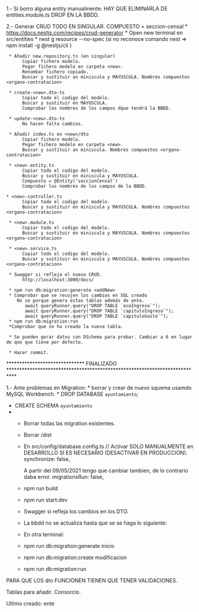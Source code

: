 1.- Si borro alguna entity manualmente:
     HAY QUE ELIMINARLA DE entities.module.ts
     DROP EN LA BBDD.

2.- Generar CRUD
TODO EN SINGULAR. COMPUESTO = seccion-censal
     * https://docs.nestjs.com/recipes/crud-generator
     * Open new terminal en src/entities
     * nest g resource <new> --no-spec  (si no reconoce comando nest => npm install -g @nestjs/cli  )

     * Añadir new.repository.ts (en singular)
          Copiar fichero modelo.
          Pegar fichero modelo en carpeta <new>.
          Renombar fichero copiado.
          Buscar y sustituir an miniscula y MAYUSCULA. Nombres compuestos <organo-contratacion>

     * create-<new>.dto-ts
          Copiar todo el codigo del modelo.
          Buscar y sustituir en MAYUSCULA. 
          Comprobar los nombres de los campos dque tendrá la BBDD.

     * update-<new>.dto-ts   
          No hacen falta cambios.

     * Añadir index.ts en <new>/dto
          Copiar fichero modelo.
          Pegar fichero modelo en carpeta <new>.
          Buscar y sustituir an miniscula. Nombres compuestos <organo-contratacion>

     * <new>.entity.ts 
          Copiar todo el codigo del modelo.
          Buscar y sustituir en miniscula y MAYUSCULA. 
          Compuesto = @Entity('seccionCensal')
          Comprobar los nombres de los campos de la BBDD.   

    * <new>.controller.ts 
          Copiar todo el codigo del modelo.
          Buscar y sustituir en miniscula y MAYUSCULA. Nombres compuestos <organo-contratacion>

     * <new>.module.ts 
          Copiar todo el codigo del modelo.
          Buscar y sustituir en miniscula y MAYUSCULA. Nombres compuestos <organo-contratacion>

     * <new>.service.ts 
          Copiar todo el codigo del modelo.
          Buscar y sustituir en miniscula y MAYUSCULA. Nombres compuestos <organo-contratacion>
   
     * Swagger si refleja el nuevo CRUD.
          http://localhost:3000/docs/
     
     * npm run db:migration:generate <addNew>
     * Comprobar que se recojen los cambios en SQL creado
        No se porque genera estas tablas además de ente.
           await queryRunner.query("DROP TABLE `ecoIngreso`");
           await queryRunner.query("DROP TABLE `capituloIngreso`");
           await queryRunner.query("DROP TABLE `capituloGasto`");
     * npm run db:migration:run  
     *Comprobar que se ha creado la nueva tabla.

     * Se pueden gerar datos con DSchema para probar. Cambiar a 6 en lugar de qoo que tiene por defecto.

     * Hacer commit.

****************************** FINALIZADO ***************************************************************************


1.- Ante problemas en Migration:
     * borrar y crear de nuevo squema usamdo MySQL Workbench.
     * DROP DATABASE `ayuntamiento`;
   * CREATE SCHEMA `ayuntamiento`
   * 
     * Borrar todas las migration existentes.
     * Borrar /dist
     * En src/config/database.config.ts
       // Activar SOLO MANUALMENTE en DESARROLLO SI ES NECESARIO (DESACTIVAR EN PRODUCCION).
          synchronize: false,

       A partir del 09/05/2021 tengo que  cambiar tambien, de lo contrario daba error.
        migrationsRun: false,   

     * npm run build
     * npm run start:dev
     * Swagger si refleja los cambios en los DTO.
     * La bbdd no se actualiza hasta que se se haga lo siguiente:
     * En otra terminal:
     * npm run db:migration:generate inicio
     * npm run db:migration:create modificacion
     * npm run db:migration:run  

PARA QUE LOS dto FUNCIONEN TIENEN QUE TENER VALIDACIONES.



Tablas para añadir.
     Consorcio.


Ultimo creado: 
     ente
